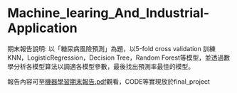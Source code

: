 # Machine_learing_And_Industrial-Application
期末報告說明:
以「糖尿病風險預測」為題，以5-fold cross validation 訓練KNN，LogisticRegression，Decision Tree，Random Forest等模型，並透過數學分析各模型算法以調適各模型參數，最後找出預測率最佳的模型。

報告內容可至[機器學習期末報告.pdf](機器學習期末報告.pdf)觀看，CODE等實現放於final_project
